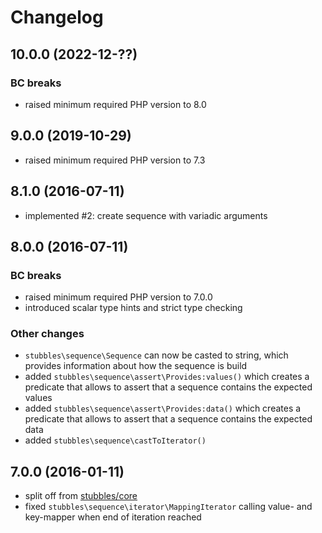 # Changelog

## 10.0.0 (2022-12-??)

### BC breaks

* raised minimum required PHP version to 8.0

## 9.0.0 (2019-10-29)

* raised minimum required PHP version to 7.3

## 8.1.0 (2016-07-11)

* implemented #2: create sequence with variadic arguments

## 8.0.0 (2016-07-11)

### BC breaks

* raised minimum required PHP version to 7.0.0
* introduced scalar type hints and strict type checking

### Other changes

* `stubbles\sequence\Sequence` can now be casted to string, which provides information about how the sequence is build
* added `stubbles\sequence\assert\Provides:values()` which creates a predicate that allows to assert that a sequence contains the expected values
* added `stubbles\sequence\assert\Provides:data()` which creates a predicate that allows to assert that a sequence contains the expected data
* added `stubbles\sequence\castToIterator()`

## 7.0.0 (2016-01-11)

* split off from [stubbles/core](https://github.com/stubbles/stubbles-core)
* fixed `stubbles\sequence\iterator\MappingIterator` calling value- and key-mapper when end of iteration reached
